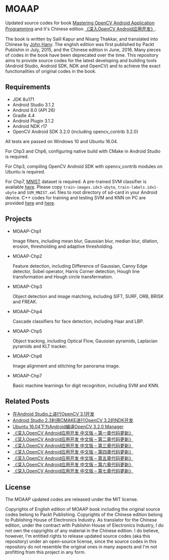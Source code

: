 # MOAAP

Updated source codes for book [Mastering OpenCV Android Application Programming](https://www.amazon.cn/Mastering-OpenCV-Android-Application-Programming-Kapur-Salil/dp/B012GGB7O8) and it's Chinese edition [《深入OpenCV Android应用开发》](http://item.jd.com/11958048.html).

The book is written by Salil Kapur and Nisarg Thakkar, and translated into Chinese by [John Hany](https://github.com/johnhany). The english edition was first published by Packt Publishin in July, 2015, and the Chinese edition in June, 2016. Many pieces of codes in the book have been deprecated over the time. This repository aims to provide  source codes for the latest developing and building tools (Android Studio, Android SDK, NDK and OpenCV) and to achieve the exact functionalities of original codes in the book.

## Requirements

* JDK 8u171
* Android Studio 3.1.2
* Android 8.0 (API 26)
* Gradle 4.4
* Android Plugin 3.1.2
* Android NDK r17
* OpenCV Android SDK 3.2.0 (including opencv_contrib 3.2.0)

All tests are passed on Windows 10 and Ubuntu 16.04.

For Chp3 and Chp6, configuring native build with CMake in Android Studio is required.

For Chp3, compiling OpenCV Android SDK with opencv_contrib modules on Ubuntu is required.

For Chp7, [MNIST](http://yann.lecun.com/exdb/mnist/) dataset is required. A pre-trained SVM classifier is available [here](http://pan.baidu.com/s/1nuS3M9F). Please copy `train-images.idx3-ubyte`, `train-labels.idx1-ubyte` and `SVM_MNIST.xml` files to root directory of sd-card in your Android device. C++ codes for training and testing SVM and KNN on PC are provided [here](https://gist.github.com/johnhany/ff6835b2191e58f96699645b2d36c1a1) and [here](https://gist.github.com/johnhany/a48487dcacdb4c2108e919b421d19cfb).

## Projects

* MOAAP-Chp1

  Image filters, including mean blur, Gaussian blur, median blur, dilation, erosion, thresholding and adaptive thresholding.

* MOAAP-Chp2

  Feature detection, including Difference of Gaussian, Canny Edge detector, Sobel operator, Harris Corner detection, Hough line transformation and Hough circle transfermation.

* MOAAP-Chp3

  Object detection and image matching, including SIFT, SURF, ORB, BRISK and FREAK.

* MOAAP-Chp4

  Cascade classifiers for face detection, including Haar and LBP.

* MOAAP-Chp5

  Object tracking, including Optical Flow, Gaussian pyramids, Laplacian pyramids and KLT tracker.

* MOAAP-Chp6

  Image alignment and stitching for panorama image.

* MOAAP-Chp7

  Basic machine learnings for digit recognition, including SVM and KNN.

## Related Posts

* [在Android Studio上进行OpenCV 3.1开发](http://johnhany.net/2016/01/opencv-3-development-in-android-studio/)
* [Android Studio 2.3利用CMAKE进行OpenCV 3.2的NDK开发](http://johnhany.net/2017/07/opencv-ndk-dev-with-cmake-on-android-studio/)
* [Ubuntu 16.04下为Android编译OpenCV 3.2.0 Manager](http://johnhany.net/2016/07/build-opencv-manager-for-android-on-ubuntu/)
* [《深入OpenCV Android应用开发 中文版 – 第一章代码更新》](http://johnhany.net/2016/07/moaap-chapter-1-codes/)
* [《深入OpenCV Android应用开发 中文版 – 第二章代码更新》](http://johnhany.net/2016/07/moaap-chapter-2-codes/)
* [《深入OpenCV Android应用开发 中文版 – 第三章代码更新》](http://johnhany.net/2016/07/moaap-chapter-3-codes/)
* [《深入OpenCV Android应用开发 中文版 – 第四章代码更新》](http://johnhany.net/2016/07/moaap-chapter-4-codes/)
* [《深入OpenCV Android应用开发 中文版 – 第五章代码更新》](http://johnhany.net/2016/07/moaap-chapter-5-codes/)
* [《深入OpenCV Android应用开发 中文版 – 第六章代码更新》](http://johnhany.net/2016/07/moaap-chapter-6-codes/)
* [《深入OpenCV Android应用开发 中文版 – 第七章代码更新》](http://johnhany.net/2016/07/moaap-chapter-7-codes/)

## License

The MOAAP updated codes are released under the MIT license.

Copyrights of English edition of MOAAP book including the original source codes belong to Packt Publishing. Copyrights of the Chinese edition belong to Publishing House of Electronics Industry. As translator for the Chinese edition, under the contract with Publishin House of Electronics Industry, I do not own the copyrights of any material in the Chinese edition. I do believe, however, I'm entitled rights to release updated source codes (aka this repository) under an open-source license, since the source codes in this repository do not resemble the original ones in many aspects and I'm not profitting from this project in any form.